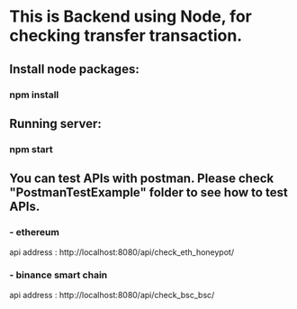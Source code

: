 # This is Backend using Node, for checking transfer transaction.

## Install node packages:
### npm install

## Running server:
### npm start

## You can test APIs with postman. Please check "PostmanTestExample" folder to see how to test APIs.

### - ethereum
api address : http://localhost:8080/api/check_eth_honeypot/

### - binance smart chain
api address : http://localhost:8080/api/check_bsc_bsc/
